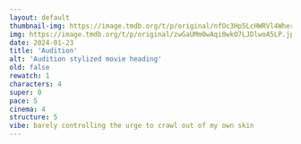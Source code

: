 ```yaml
---
layout: default
thumbnail-img: https://image.tmdb.org/t/p/original/nfOc3Hp5LcHWRVl4WherdwumZ7A.png
img: https://image.tmdb.org/t/p/original/zwGaUMm0wAqi0wkO7LJDlwoA5LP.jpg
date: 2024-01-23
title: 'Audition'
alt: 'Audition stylized movie heading'
old: false
rewatch: 1
characters: 4
super: 0
pace: 5
cinema: 4
structure: 5
vibe: barely controlling the urge to crawl out of my own skin
---
```

